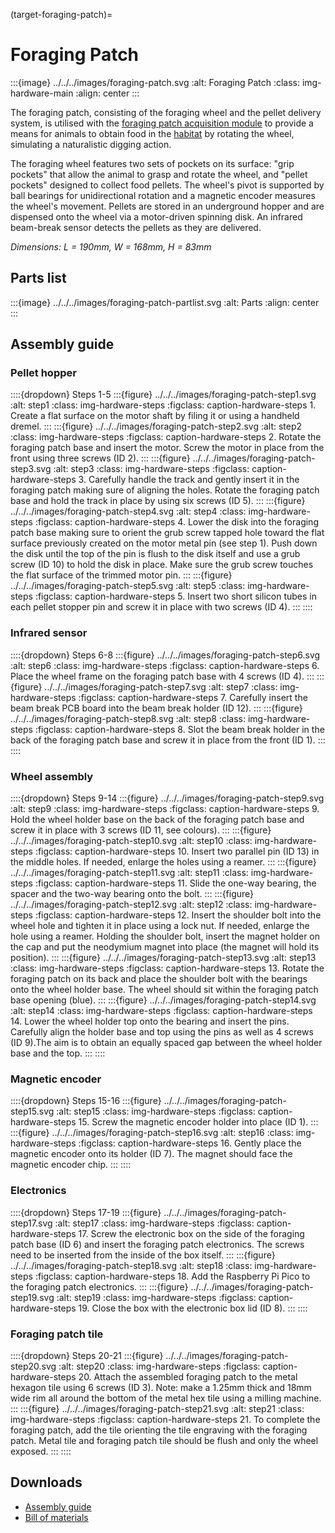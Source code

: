 (target-foraging-patch)=
# Foraging Patch
:::{image} ../../../images/foraging-patch.svg
:alt: Foraging Patch
:class: img-hardware-main
:align: center
:::

The foraging patch, consisting of the foraging wheel and the pellet delivery system, is utilised with the [foraging patch acquisition module](target-module-foraging-patch) to provide a means for animals to obtain food in the [habitat](target-habitat) by rotating the wheel, simulating a naturalistic digging action. 

The foraging wheel features two sets of pockets on its surface:  "grip pockets" that allow the animal to grasp and rotate the wheel, and "pellet pockets" designed to collect food pellets. 
The wheel's pivot is supported by ball bearings for unidirectional rotation and a magnetic encoder measures the wheel's movement. 
Pellets are stored in an underground hopper and are dispensed onto the wheel via a motor-driven spinning disk. 
An infrared beam-break sensor detects the pellets as they are delivered.

_Dimensions: L = 190mm, W = 168mm, H = 83mm_

## Parts list
:::{image} ../../../images/foraging-patch-partlist.svg
:alt: Parts
:align: center
:::

## Assembly guide
### Pellet hopper
::::{dropdown} Steps 1-5
:::{figure} ../../../images/foraging-patch-step1.svg
:alt: step1
:class: img-hardware-steps
:figclass: caption-hardware-steps
1\. Create a flat surface on the motor shaft by filing it or using a handheld dremel.
:::
:::{figure} ../../../images/foraging-patch-step2.svg
:alt: step2
:class: img-hardware-steps
:figclass: caption-hardware-steps
2\. Rotate the foraging patch base and insert the motor. Screw the motor in place from the front using three screws (ID 2).
:::
:::{figure} ../../../images/foraging-patch-step3.svg
:alt: step3
:class: img-hardware-steps
:figclass: caption-hardware-steps
3\. Carefully handle the track and gently insert it in the foraging patch making sure of aligning the holes. Rotate the foraging patch base and hold the track in place by using six screws (ID 5).
:::
:::{figure} ../../../images/foraging-patch-step4.svg
:alt: step4
:class: img-hardware-steps
:figclass: caption-hardware-steps
4\. Lower the disk into the foraging patch base making sure to orient the grub screw tapped hole toward the flat surface previously created on the motor metal pin (see step 1). Push down the disk until the top of the pin is flush to the disk itself and use a grub screw (ID 10) to hold the disk in place. Make sure the grub screw touches the flat surface of the trimmed motor pin.
:::
:::{figure} ../../../images/foraging-patch-step5.svg
:alt: step5
:class: img-hardware-steps
:figclass: caption-hardware-steps
5\. Insert two short silicon tubes in each pellet stopper pin and screw it in place with two screws (ID 4).
:::
::::

### Infrared sensor
::::{dropdown} Steps 6-8 
:::{figure} ../../../images/foraging-patch-step6.svg
:alt: step6
:class: img-hardware-steps
:figclass: caption-hardware-steps
6\. Place the wheel frame on the foraging patch base with 4 screws (ID 4).
:::
:::{figure} ../../../images/foraging-patch-step7.svg
:alt: step7
:class: img-hardware-steps
:figclass: caption-hardware-steps
7\. Carefully insert the beam break PCB board into the beam break holder (ID 12).
:::
:::{figure} ../../../images/foraging-patch-step8.svg
:alt: step8
:class: img-hardware-steps
:figclass: caption-hardware-steps
8\. Slot the beam break holder in the back of the foraging patch base and screw it in place from the front (ID 1).
:::
::::

### Wheel assembly
::::{dropdown} Steps 9-14 
:::{figure} ../../../images/foraging-patch-step9.svg
:alt: step9
:class: img-hardware-steps
:figclass: caption-hardware-steps
9\. Hold the wheel holder base on the back of the foraging patch base and screw it in place with 3 screws (ID 11, see colours).
:::
:::{figure} ../../../images/foraging-patch-step10.svg
:alt: step10
:class: img-hardware-steps
:figclass: caption-hardware-steps
10\. Insert two parallel pin (ID 13) in the middle holes. If needed, enlarge the holes using a reamer.
:::
:::{figure} ../../../images/foraging-patch-step11.svg
:alt: step11
:class: img-hardware-steps
:figclass: caption-hardware-steps
11\. Slide the one-way bearing, the spacer and the two-way bearing onto the bolt.
:::
:::{figure} ../../../images/foraging-patch-step12.svg
:alt: step12
:class: img-hardware-steps
:figclass: caption-hardware-steps
12\. Insert the shoulder bolt into the wheel hole and tighten it in place using a lock nut. If needed, enlarge the hole using a reamer. Holding the shoulder bolt, insert the magnet holder on the cap and put the neodymium magnet into place (the magnet will hold its position).
:::
:::{figure} ../../../images/foraging-patch-step13.svg
:alt: step13
:class: img-hardware-steps
:figclass: caption-hardware-steps
13\. Rotate the foraging patch on its back and place the shoulder bolt with the bearings onto the wheel holder base. The wheel should sit within the foraging patch base opening (blue).
:::
:::{figure} ../../../images/foraging-patch-step14.svg
:alt: step14
:class: img-hardware-steps
:figclass: caption-hardware-steps
14\. Lower the wheel holder top onto the bearing and insert the pins. Carefully align the holder base and top using the pins as well as 4 screws (ID 9).The aim is to obtain an equally spaced gap between the wheel holder base and the top.
:::
::::

### Magnetic encoder
::::{dropdown} Steps 15-16
:::{figure} ../../../images/foraging-patch-step15.svg
:alt: step15
:class: img-hardware-steps
:figclass: caption-hardware-steps
15\. Screw the magnetic encoder holder into place (ID 1).
:::
:::{figure} ../../../images/foraging-patch-step16.svg
:alt: step16
:class: img-hardware-steps
:figclass: caption-hardware-steps
16\. Gently place the magnetic encoder onto its holder (ID 7). The magnet should face the magnetic encoder chip.
:::
::::

### Electronics
::::{dropdown} Steps 17-19
:::{figure} ../../../images/foraging-patch-step17.svg
:alt: step17
:class: img-hardware-steps
:figclass: caption-hardware-steps
17\. Screw the electronic box on the side of the foraging patch base (ID 6) and insert the foraging patch electronics. The screws need to be inserted from the inside of the box itself.
:::
:::{figure} ../../../images/foraging-patch-step18.svg
:alt: step18
:class: img-hardware-steps
:figclass: caption-hardware-steps
18\. Add the Raspberry Pi Pico to the foraging patch electronics.
:::
:::{figure} ../../../images/foraging-patch-step19.svg
:alt: step19
:class: img-hardware-steps
:figclass: caption-hardware-steps
19\. Close the box with the electronic box lid (ID 8).
:::
::::

### Foraging patch tile
::::{dropdown} Steps 20-21
:::{figure} ../../../images/foraging-patch-step20.svg
:alt: step20
:class: img-hardware-steps
:figclass: caption-hardware-steps
20\. Attach the assembled foraging patch to the metal hexagon tile using 6 screws (ID 3). Note: make a 1.25mm thick and 18mm wide rim all around the bottom of the metal hex tile using a milling machine.
:::
:::{figure} ../../../images/foraging-patch-step21.svg
:alt: step21
:class: img-hardware-steps
:figclass: caption-hardware-steps
21\. To complete the foraging patch, add the tile orienting the tile engraving with the foraging patch. Metal tile and foraging patch tile should be flush and only the wheel exposed.
:::
::::

## Downloads
- [Assembly guide](../../../downloads/Foraging-Patch-Guideline.pdf)
- [Bill of materials](../../../downloads/Foraging-Patch-BOM.xlsx)